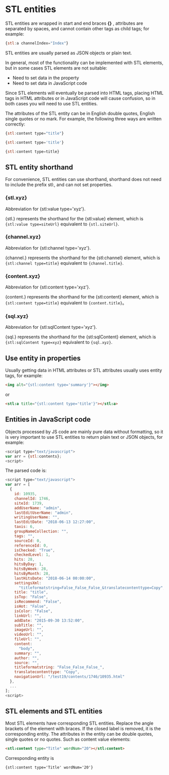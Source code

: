 # STL entities

STL entities are wrapped in start and end braces **{}** , attributes are separated by spaces, and cannot contain other tags as child tags; for example:

``` js
{stl:a channelIndex="Index"}
```

STL entities are usually parsed as JSON objects or plain text.

In general, most of the functionality can be implemented with STL elements, but in some cases STL elements are not suitable:

- Need to set data in the property
- Need to set data in JavaScript code

Since STL elements will eventually be parsed into HTML tags, placing HTML tags in HTML attributes or in JavaScript code will cause confusion, so in both cases you will need to use STL entities.

The attributes of the STL entity can be in English double quotes, English single quotes or no mark. For example, the following three ways are written correctly:

``` js
{stl:content type="title"}
```

``` js
{stl:content type='title'}
```

``` js
{stl:content type=title}
```

## STL entity shorthand

For convenience, STL entities can use shorthand, shorthand does not need to include the prefix stl:, and can not set properties.

### {stl.xyz}

Abbreviation for {stl:value type='xyz'}.

{stl.} represents the shorthand for the {stl:value} element, which is `{stl:value type=siteUrl}` equivalent to `{stl.siteUrl}`.

### {channel.xyz}

Abbreviation for {stl:channel type='xyz'}.

{channel.} represents the shorthand for the {stl:channel} element, which is `{stl:channel type=title}` equivalent to `{channel.title}`.

### {content.xyz}

Abbreviation for {stl:content type='xyz'}.

{content.} represents the shorthand for the {stl:content} element, which is `{stl:content type=title}` equivalent to `{content.title}`。

### {sql.xyz}

Abbreviation for {stl:sqlContent type='xyz'}.

{sql.} represents the shorthand for the {stl:sqlContent} element, which is `{stl:sqlContent type=xyz}` equivalent to `{sql.xyz}`.

## Use entity in properties

Usually getting data in HTML attributes or STL attributes usually uses entity tags, for example:

```html
<img alt="{stl:content type='summary'}"></img>
```

or

```html
<stl:a title="{stl:content type='title'}"></stl:a>
```

## Entities in JavaScript code

Objects processed by JS code are mainly pure data without formatting, so it is very important to use STL entities to return plain text or JSON objects, for example:

```javascript
<script type="text/javascript">
var arr = {stl:contents};
<script>
```

The parsed code is:

```javascript
<script type="text/javascript">
var arr = [
  {
    id: 10935,
    channelId: 1746,
    siteId: 1739,
    addUserName: "admin",
    lastEditUserName: "admin",
    writingUserName: "",
    lastEditDate: "2018-06-13 12:27:00",
    taxis: 6,
    groupNameCollection: "",
    tags: "",
    sourceId: 0,
    referenceId: 0,
    isChecked: "True",
    checkedLevel: 1,
    hits: 28,
    hitsByDay: 1,
    hitsByWeek: 28,
    hitsByMonth: 28,
    lastHitsDate: "2018-06-14 00:00:00",
    settingsXml:
      "titleformatstring=False_False_False_&translatecontenttype=Copy",
    title: "title",
    isTop: "False",
    isRecommend: "False",
    isHot: "False",
    isColor: "False",
    linkUrl: "",
    addDate: "2015-09-30 13:52:00",
    subTitle: "",
    imageUrl: "",
    videoUrl: "",
    fileUrl: "",
    content:
      "body",
    summary: "",
    author: "",
    source: "",
    titleformatstring: "False_False_False_",
    translatecontenttype: "Copy",
    navigationUrl: "/test19/contents/1746/10935.html"
  },
  ...
];
<script>
```

## STL elements and STL entities

Most STL elements have corresponding STL entities. Replace the angle brackets of the element with braces. If the closed label is removed, it is the corresponding entity. The attributes in the entity can be double quotes, single quotes or no quotes. Such as content value elements:

```html
<stl:content type="Title" wordNum="20"></stl:content>
```

Corresponding entity is

```html
{stl:content type='Title' wordNum='20'}
```
